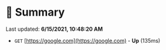 # 📖 Summary
Last updated: **6/15/2021, 10:48:20 AM**

- `GET` [https://google.com](https://google.com) - **Up** (135ms)
